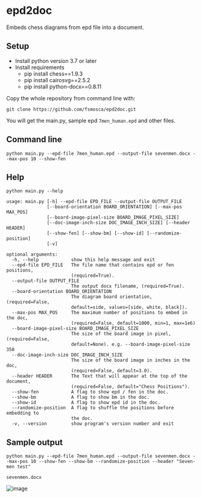 # epd2doc
Embeds chess diagrams from epd file into a document.

## Setup

* Install python version 3.7 or later
* Install requirements
  * pip install chess==1.9.3
  * pip install cairosvg==2.5.2
  * pip install python-docx==0.8.11
  
 Copy the whole repository from command line with:  
 
 ```
 git clone https://github.com/fsmosca/epd2doc.git
 ```
 
 You will get the main.py, sample epd `7men_human.epd` and other files.
  
## Command line

```
python main.py --epd-file 7men_human.epd --output-file sevenmen.docx --max-pos 10 --show-fen
```

## Help

```
python main.py --help
```

```
usage: main.py [-h] --epd-file EPD_FILE --output-file OUTPUT_FILE
               [--board-orientation BOARD_ORIENTATION] [--max-pos MAX_POS]
               [--board-image-pixel-size BOARD_IMAGE_PIXEL_SIZE]
               [--doc-image-inch-size DOC_IMAGE_INCH_SIZE] [--header HEADER]
               [--show-fen] [--show-bm] [--show-id] [--randomize-position]
               [-v]

optional arguments:
  -h, --help            show this help message and exit
  --epd-file EPD_FILE   The file name that contains epd or fen positions,
                        (required=True).
  --output-file OUTPUT_FILE
                        The output docx filename, (required=True).
  --board-orientation BOARD_ORIENTATION
                        The diagram board orientation, (required=False,
                        default=side, values=[side, white, black]).
  --max-pos MAX_POS     The maximum number of positions to embed in the doc,
                        (required=False, default=1000, min=1, max=1e6)
  --board-image-pixel-size BOARD_IMAGE_PIXEL_SIZE
                        The size of the board image in pixel, (required=False,
                        default=None). e.g. --board-image-pixel-size 350
  --doc-image-inch-size DOC_IMAGE_INCH_SIZE
                        The size of the board image in inches in the doc,
                        (required=False, default=3.0).
  --header HEADER       The Text that will appear at the top of the document,
                        (required=False, default="Chess Positions").
  --show-fen            A flag to show epd / fen in the doc.
  --show-bm             A flag to show bm in the doc.
  --show-id             A flag to show epd id in the doc.
  --randomize-position  A flag to shuffle the positions before embedding to
                        the doc.
  -v, --version         show program's version number and exit
```

## Sample output

```
python main.py --epd-file 7men_human.epd --output-file sevenmen.docx --max-pos 10 --show-fen --show-bm --randomize-position --header "Seven-men test"
```

`sevenmen.docx`

![image](https://user-images.githubusercontent.com/22366935/202367172-72bac1f4-e190-4d77-82df-2d4fc5c201c5.png)




